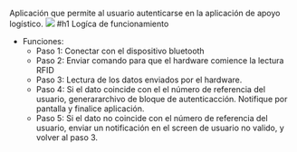 Aplicación que permite al usuario autenticarse en la aplicación de apoyo logístico.
<img src="https://github.com/Open-SAI/ReA/blob/master/Dise%C3%B1o/Dispositivo%20de%20autenticaci%C3%B3n/APP-LOGIN/Documentos/ImagenesAPP/Screenshot_2018-03-05-17-23-20.png">
#h1 Logíca de funcionamiento
* Funciones:
  * Paso 1: Conectar con el dispositivo bluetooth
  * Paso 2: Enviar comando para que el hardware comience la lectura RFID
  * Paso 3: Lectura de los datos enviados por el hardware.
  * Paso 4: Si el dato coincide con el el número de referencia del usuario, generararchivo de bloque de autenticacción.  Notifique por pantalla y finalice aplicación.
  * Paso 5: Si el dato no coincide con el número de referencia del usuario, enviar un notificación en el screen de usuario no valido, y volver al paso 3.
  

